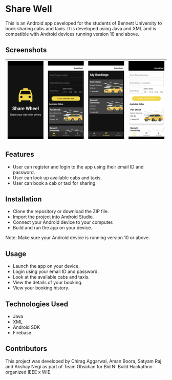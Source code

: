 # Share Well

This is an Android app developed for the students of Bennett University to book sharing cabs and taxis. It is developed using Java and XML and is compatible with Android devices running version 10 and above.

## Screenshots

| ![](app/src/main/assets/Screenshot_20230420-081244.png) | ![](app/src/main/assets/Screenshot_20230420-081249.png) | ![](app/src/main/assets/Screenshot_20230420-081253.png) | ![](app/src/main/assets/Screenshot_20230420-081302.png) |
|:-----:|:-------------------------------------------------------:|:-------------------------------------------------------:|:-------------------------------------------------------:|

## Features

- User can register and login to the app using their email ID and password.
- User can look up available cabs and taxis.
- User can book a cab or taxi for sharing.

## Installation

- Clone the repository or download the ZIP file.
- Import the project into Android Studio.
- Connect your Android device to your computer.
- Build and run the app on your device.

Note: Make sure your Android device is running version 10 or above.

## Usage

- Launch the app on your device.
- Login using your email ID and password.
- Look at the available cabs and taxis.
- View the details of your booking.
- View your booking history.

## Technologies Used

- Java
- XML
- Android SDK
- Firebase

## Contributors

This project was developed by Chirag Aggarwal, Aman Boora, Satyam Raj and Akshay Negi as part of Team Obsidian for Bid N' Build Hackathon organized IEEE x WIE.